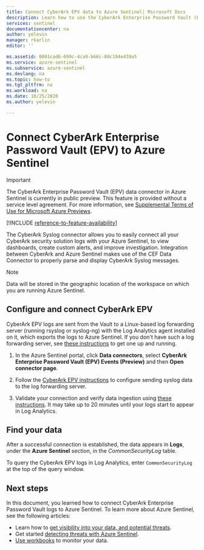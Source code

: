 ```yaml
---
title: Connect CyberArk EPV data to Azure Sentinel| Microsoft Docs
description: Learn how to use the CyberArk Enterprise Password Vault (EPV) data connector to pull its logs into Azure Sentinel. View CyberArk EPV data in workbooks, create alerts, and improve investigation.
services: sentinel
documentationcenter: na
author: yelevin
manager: rkarlin
editor: ''

ms.assetid: 0001cad6-699c-4ca9-b66c-80c194e439a5
ms.service: azure-sentinel
ms.subservice: azure-sentinel
ms.devlang: na
ms.topic: how-to
ms.tgt_pltfrm: na
ms.workload: na
ms.date: 10/25/2020
ms.author: yelevin

---
```


# Connect CyberArk Enterprise Password Vault (EPV) to Azure Sentinel

> [!IMPORTANT]
> The CyberArk Enterprise Password Vault (EPV) data connector in Azure Sentinel is currently in public preview. This feature is provided without a service level agreement. For more information, see [Supplemental Terms of Use for Microsoft Azure Previews](https://azure.microsoft.com/support/legal/preview-supplemental-terms/).

[!INCLUDE [reference-to-feature-availability](includes/reference-to-feature-availability.md)]

The CyberArk Syslog connector allows you to easily connect all your CyberArk security solution logs with your Azure Sentinel, to view dashboards, create custom alerts, and improve investigation. Integration between CyberArk and Azure Sentinel makes use of the CEF Data Connector to properly parse and display CyberArk Syslog messages.

> [!NOTE]
> Data will be stored in the geographic location of the workspace on which you are running Azure Sentinel.

## Configure and connect CyberArk EPV

CyberArk EPV logs are sent from the Vault to a Linux-based log forwarding server (running rsyslog or syslog-ng) with the Log Analytics agent installed on it, which exports the logs to Azure Sentinel. If you don't have such a log forwarding server, see [these instructions](connect-cef-agent.md) to get one up and running.

1. In the Azure Sentinel portal, click **Data connectors**, select **CyberArk Enterprise Password Vault (EPV) Events (Preview)** and then **Open connector page**.

1. Follow the [CyberArk EPV instructions](https://docs.cyberark.com/Product-Doc/OnlineHelp/PAS/Latest/en/Content/PASIMP/DV-Integrating-with-SIEM-Applications.htm) to configure sending syslog data to the log forwarding server.

1. Validate your connection and verify data ingestion using [these instructions](connect-cef-verify.md). It may take up to 20 minutes until your logs start to appear in Log Analytics.

## Find your data

After a successful connection is established, the data appears in **Logs**, under the **Azure Sentinel** section, in the *CommonSecurityLog* table.

To query the CyberArk EPV logs in Log Analytics, enter `CommonSecurityLog` at the top of the query window.

## Next steps

In this document, you learned how to connect CyberArk Enterprise Password Vault logs to Azure Sentinel. To learn more about Azure Sentinel, see the following articles:
- Learn how to [get visibility into your data, and potential threats](get-visibility.md).
- Get started [detecting threats with Azure Sentinel](detect-threats-built-in.md).
- [Use workbooks](/azure/sentinel/articles/sentinel/monitor-your-data.md) to monitor your data.